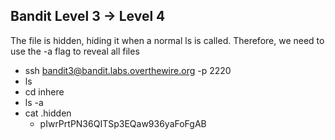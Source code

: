 ## Bandit Level 3 -> Level 4
The file is hidden, hiding it when a normal ls is called. Therefore, we need to use the -a flag to reveal all files
- ssh bandit3@bandit.labs.overthewire.org -p 2220
- ls
- cd inhere
- ls -a
- cat .hidden
    - pIwrPrtPN36QITSp3EQaw936yaFoFgAB
